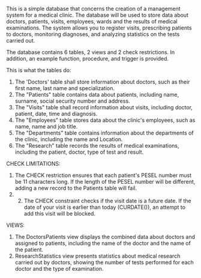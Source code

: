 This is a simple database that concerns the creation of a management system for a medical clinic. The database will be used to store data about doctors, patients, 
visits, employees, wards and the results of medical examinations. The system allows you to register visits, prescribing patients to doctors, monitoring diagnoses, 
and analyzing statistics on the tests carried out. 

The database contains 6 tables, 2 views and 2 check restrictions. In addition, an example function, procedure, and trigger is provided.

This is what the tables do:
1. The 'Doctors' table shall store information about doctors, such as their first name, last name and
specialization.
2. The "Patients" table contains data about patients, including name, surname, social security number and address.
3. The "Visits" table shall record information about visits, including doctor, patient, date,
time and diagnosis.
4. The "Employees" table stores data about the clinic's employees, such as name,
name and job title.
5. The "Departments" table contains information about the departments of the clinic, including the name and
Location.
6. The "Research" table records the results of medical examinations, including the patient, doctor,
type of test and result.

CHECK LIMITATIONS:
1. The CHECK restriction ensures that each patient's PESEL number must be 11 characters long. If
the length of the PESEL number will be different, adding a new record to the Patients table will fail.
2. 2. The CHECK constraint checks if the visit date is a future date. If the date of your visit is
earlier than today (CURDATE()), an attempt to add this visit will be blocked.

VIEWS:
1. The DoctorsPatients view displays the combined data about doctors and assigned to
patients, including the name of the doctor and the name of the patient.
2. ResearchStatistics view presents statistics about medical research
carried out by doctors, showing the number of tests performed for each
doctor and the type of examination.

